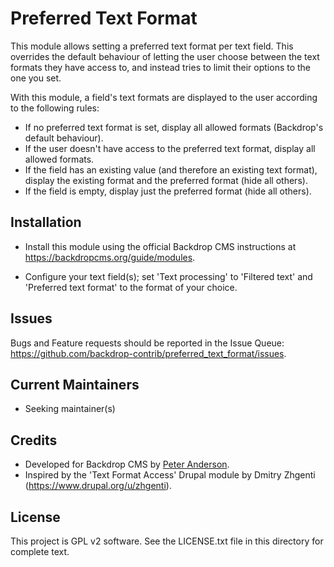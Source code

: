 Preferred Text Format
=====================

This module allows setting a preferred text format per text field. This
overrides the default behaviour of letting the user choose between the text
formats they have access to, and instead tries to limit their options to the one
you set.

With this module, a field's text formats are displayed to the user according to
the following rules:

- If no preferred text format is set, display all allowed formats (Backdrop's
  default behaviour).
- If the user doesn't have access to the preferred text format, display all
  allowed formats.
- If the field has an existing value (and therefore an existing text format),
  display the existing format and the preferred format (hide all others).
- If the field is empty, display just the preferred format (hide all others).

Installation
------------

- Install this module using the official Backdrop CMS instructions at
  https://backdropcms.org/guide/modules.

- Configure your text field(s); set 'Text processing' to 'Filtered text' and
  'Preferred text format' to the format of your choice.

Issues
------

Bugs and Feature requests should be reported in the Issue Queue:
https://github.com/backdrop-contrib/preferred_text_format/issues.

Current Maintainers
-------------------

- Seeking maintainer(s)

Credits
-------

- Developed for Backdrop CMS by [Peter Anderson](https://github.com/BWPanda).
- Inspired by the 'Text Format Access' Drupal module by Dmitry Zhgenti
  (https://www.drupal.org/u/zhgenti).

License
-------

This project is GPL v2 software. See the LICENSE.txt file in this directory for
complete text.

